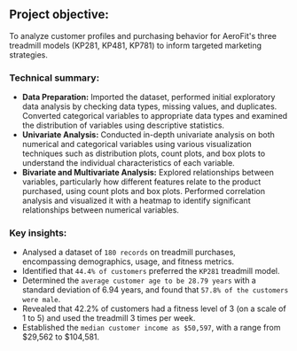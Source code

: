 ## Project objective:
To analyze customer profiles and purchasing behavior for AeroFit's three treadmill models (KP281, KP481, KP781) to inform targeted marketing strategies.

### Technical summary:
- **Data Preparation:** Imported the dataset, performed initial exploratory data analysis by checking data types, missing values, and duplicates. Converted categorical variables to appropriate data types and examined the distribution of variables using descriptive statistics.
- **Univariate Analysis:** Conducted in-depth univariate analysis on both numerical and categorical variables using various visualization techniques such as distribution plots, count plots, and box plots to understand the individual characteristics of each variable.
- **Bivariate and Multivariate Analysis:** Explored relationships between variables, particularly how different features relate to the product purchased, using count plots and box plots. Performed correlation analysis and visualized it with a heatmap to identify significant relationships between numerical variables.

### Key insights:
- Analysed a dataset of `180 records` on treadmill purchases, encompassing demographics, usage, and fitness metrics.
- Identified that `44.4% of customers` preferred the `KP281` treadmill model.
- Determined the `average customer age to be 28.79 years` with a standard deviation of 6.94 years, and found that `57.8% of the customers were male`.
- Revealed that 42.2% of customers had a fitness level of 3 (on a scale of 1 to 5) and used the treadmill 3 times per week.
- Established the `median customer income as $50,597`, with a range from $29,562 to $104,581.

